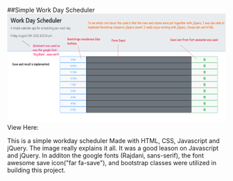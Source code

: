 ##Simple Work Day Scheduler
<img src="./Work Day Scheduler by Joe Farrish.png">
View Here: <a src = "/https://joejoe909.github.io/Work-Day-Scheduler"/>

This is a simple workday scheduler Made with HTML, CSS, Javascript and jQuery. The image really explains it all. It was a good leason on Javascript and jQuery. In additon the google fonts (Rajdani, sans-serif), the font awesome save icon("far fa-save"), and bootstrap classes were utilized in building this project. 

